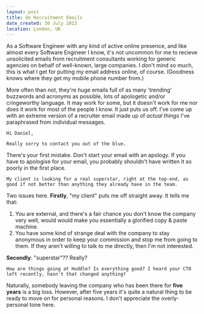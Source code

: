 ```yaml
---
layout: post
title: On Recruitment Emails
date_created: 30 July 2013
location: London, UK
---
```


As a Software Engineer with any kind of active online presence, and like almost every Software Engineer I know, it's not uncommon for me to recieve unsolicited emails from recruitment consultants working for generic agencies on behalf of well-known, large companies. I don't mind so much, this is what I get for putting my email address online, of course. (Goodness knows where they get my mobile phone number from.)

More often than not, they're huge emails full of as many 'trending' buzzwords and acronyms as possible, lots of apologetic and/or cringeworthy language. It may work for some, but it doesn't work for me nor does it work for most of the people I know. It just puts us off. I've come up with an extreme version of a recruiter email made up of *actual things* I've paraphrased from individual messages.

    Hi Daniel,
    
    Really sorry to contact you out of the blue.

There's your first mistake. Don't start your email with an apology. If you have to apologise for your email, you probably  shouldn't have written it so poorly in the first place.

    My client is looking for a real superstar, right at the top-end, as good if not better than anything they already have in the team.

Two issues here. **Firstly**, "my client" puts me off straight away. It tells me that:

1. You are external, and there's a fair chance you don't know the company very well, would would make you essentially a glorified copy & paste machine.
2. You have some kind of strange deal with the company to stay anonymous in order to keep your commission and stop me from going to them. If they aren't willing to talk to me directly, then I'm not interested.

**Secondly**: "superstar"?? Really?

    How are things going at Huddle? Is everything good? I heard your CTO left recently, hasn't that changed anything?

Naturally, somebody leaving the company who has been there for **five years** is a big loss. However, after five years it's quite a natural thing to be ready to move on for personal reasons. I don't appreciate the overly-personal tone here.

    
